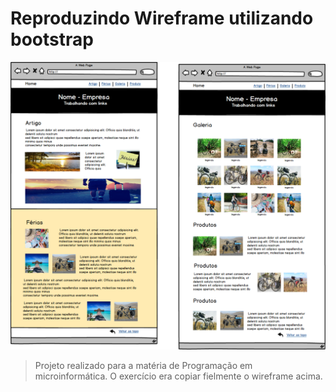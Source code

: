 # Reproduzindo Wireframe utilizando bootstrap


<img src="wireframeHTMLCSS.png" alt="exemplo imagem">

> Projeto realizado para a matéria de Programação em microinformática. O exercício era copiar fielmente o wireframe acima.

